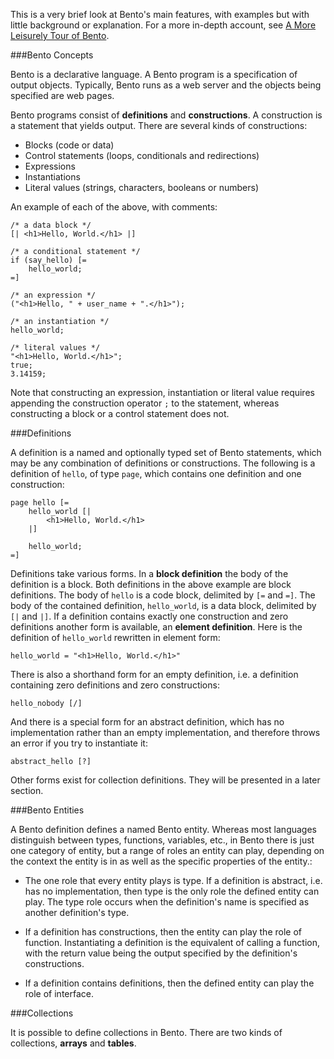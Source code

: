 This is a very brief look at Bento's main features, with examples but with
little background or explanation.  For a more in-depth account, see 
<a href="overview?article=leisurely_tour">A More Leisurely Tour of Bento</a>.   

###Bento Concepts

Bento is a declarative language.  A Bento program is a specification 
of output objects.  Typically, Bento runs as a web server and the
objects being specified are web pages.

Bento programs consist of <b>definitions</b> and <b>constructions</b>.
A construction is a statement that yields output.  There are several
kinds of constructions:

* Blocks (code or data)
* Control statements (loops, conditionals and redirections)
* Expressions
* Instantiations
* Literal values (strings, characters, booleans or numbers)

An example of each of the above, with comments:

    /* a data block */
    [| <h1>Hello, World.</h1> |]

    /* a conditional statement */
    if (say_hello) [=
        hello_world;
    =]

    /* an expression */
    ("<h1>Hello, " + user_name + ".</h1>");
    
    /* an instantiation */
    hello_world;
    
    /* literal values */
    "<h1>Hello, World.</h1>";
    true;
    3.14159;

Note that constructing an expression, instantiation or literal value requires
appending the construction operator <code>;</code> to the statement, whereas
constructing a block or a control statement does not.

###Definitions
    
A definition is a named and optionally typed set of Bento statements, which
may be any combination of definitions or constructions. The following is a 
definition of <code>hello</code>, of type <code>page</code>, which contains 
one definition and one construction:

    page hello [=
        hello_world [|
            <h1>Hello, World.</h1>
        |]
    
        hello_world;
    =]

Definitions take various forms.  In a <b>block definition</b> the body of the
definition is a block. Both definitions in the above example are block definitions.
The body of <code>hello</code> is a code block, delimited by <code>[=</code> and 
<code>=]</code>.  The body of the contained definition, <code>hello_world</code>, 
is a data block, delimited by <code>[|</code> and <code>|]</code>.  If a definition
contains exactly one construction and zero definitions another form is available,
an <b>element definition</b>.  Here is the definition of <code>hello_world</code>
rewritten in element form:

    hello_world = "<h1>Hello, World.</h1>"
    
There is also a shorthand form for an empty definition, i.e. a definition containing
zero definitions and zero constructions:

    hello_nobody [/]
    
And there is a special form for an abstract definition, which has no implementation
rather than an empty implementation, and therefore throws an error if you try to
instantiate it:
 
    abstract_hello [?]

Other forms exist for collection definitions.  They will be presented in a later
section.

###Bento Entities

A Bento definition defines a named Bento entity.  Whereas most languages distinguish 
between types, functions, variables, etc., in Bento there is just one category of entity, 
but a range of roles an entity can play, depending on the context the entity is in as
well as the specific properties of the entity.:

* The one role that every entity plays is type. If a definition is abstract, i.e. has no 
implementation, then type is the only role the defined entity can play.  The type role
occurs when the definition's name is specified as another definition's type.

* If a definition has constructions, then the entity can play the role of 
function.  Instantiating a definition is the equivalent of calling a function,
with the return value being the output specified by the definition's constructions.    

* If a definition contains definitions, then the defined entity can play the role of 
interface.  
 



###Collections

It is possible to define collections in Bento.  There are two kinds of collections,
<b>arrays</b> and <b>tables</b>.    
